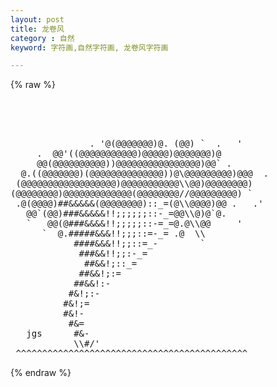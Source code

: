 ```yaml
---
layout: post
title: 龙卷风
category : 自然
keyword: 字符画,自然字符画, 龙卷风字符画

---
```

{% raw %}
<pre>




               . '@(@@@@@@@)@. (@@) `  .   '
     .  @@'((@@@@@@@@@@@)@@@@@)@@@@@@@)@ 
     @@(@@@@@@@@@@))@@@@@@@@@@@@@@@@)@@` .
  @.((@@@@@@@)(@@@@@@@@@@@@@@))@\@@@@@@@@@)@@@  .
 (@@@@@@@@@@@@@@@@@@)@@@@@@@@@@@\\@@)@@@@@@@@)
(@@@@@@@@)@@@@@@@@@@@@@(@@@@@@@@//@@@@@@@@@) ` 
 .@(@@@@)##&&&&&(@@@@@@@@)::_=(@\\@@@@)@@ .   .'
   @@`(@@)###&&&&&!!;;;;;;::-_=@@\\@)@`@.
   `   @@(@###&&&&!!;;;;;::-=_=@.@\\@@     '
      `  @.#####&&&!!;;;::=-_= .@  \\
            ####&&&!!;;::=_-        `
             ###&&!!;;:-_=
              ##&&!;::_=
             ##&&!;:=
            ##&&!:-
           #&!;:-
          #&!;=
          #&!-
           #&=
   jgs      #&-
            \\#/'
 ^^^^^^^^^^^^^^^^^^^^^^^^^^^^^^^^^^^^^^^^^^^^ </pre>
{% endraw %}
